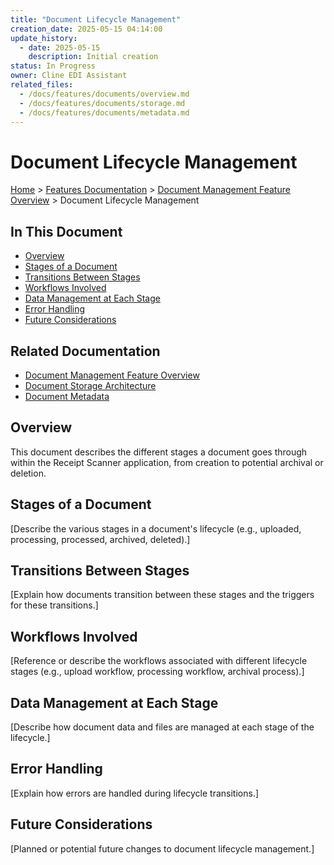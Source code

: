 ```yaml
---
title: "Document Lifecycle Management"
creation_date: 2025-05-15 04:14:00
update_history:
  - date: 2025-05-15
    description: Initial creation
status: In Progress
owner: Cline EDI Assistant
related_files:
  - /docs/features/documents/overview.md
  - /docs/features/documents/storage.md
  - /docs/features/documents/metadata.md
---
```


# Document Lifecycle Management

[Home](/docs) > [Features Documentation](/docs/features) > [Document Management Feature Overview](../documents/overview.md) > Document Lifecycle Management

## In This Document
- [Overview](#overview)
- [Stages of a Document](#stages-of-a-document)
- [Transitions Between Stages](#transitions-between-stages)
- [Workflows Involved](#workflows-involved)
- [Data Management at Each Stage](#data-management-at-each-stage)
- [Error Handling](#error-handling)
- [Future Considerations](#future-considerations)

## Related Documentation
- [Document Management Feature Overview](./overview.md)
- [Document Storage Architecture](./storage.md)
- [Document Metadata](./metadata.md)

## Overview

This document describes the different stages a document goes through within the Receipt Scanner application, from creation to potential archival or deletion.

## Stages of a Document

[Describe the various stages in a document's lifecycle (e.g., uploaded, processing, processed, archived, deleted).]

## Transitions Between Stages

[Explain how documents transition between these stages and the triggers for these transitions.]

## Workflows Involved

[Reference or describe the workflows associated with different lifecycle stages (e.g., upload workflow, processing workflow, archival process).]

## Data Management at Each Stage

[Describe how document data and files are managed at each stage of the lifecycle.]

## Error Handling

[Explain how errors are handled during lifecycle transitions.]

## Future Considerations

[Planned or potential future changes to document lifecycle management.]
